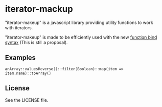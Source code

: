 # iterator-mackup

"iterator-makeup" is a javascript library providing utility functions to work with iterators.

"iterator-makeup" is made to be efficiently used with the new [function bind syntax](https://github.com/zenparsing/es-function-bind) (This is still a proposal).

## Examples

```
anArray::valuesReverse()::filter(Boolean)::map(item => item.name)::toArray()
```

## License

See the LICENSE file.
